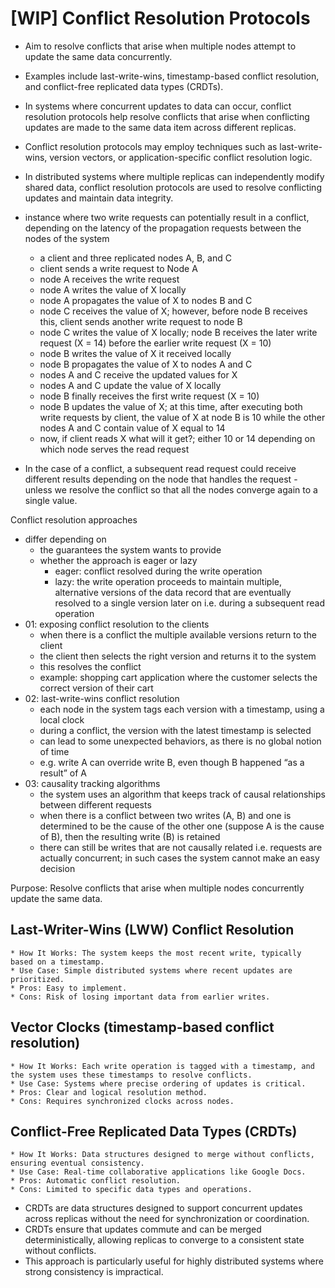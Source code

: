 # [WIP] Conflict Resolution Protocols

- Aim to resolve conflicts that arise when multiple nodes attempt to update the same data concurrently.
- Examples include last-write-wins, timestamp-based conflict resolution, and conflict-free replicated data types (CRDTs).

- In systems where concurrent updates to data can occur, conflict resolution protocols help resolve conflicts that arise when conflicting updates are made to the same data item across different replicas.
- Conflict resolution protocols may employ techniques such as last-write-wins, version vectors, or application-specific conflict resolution logic.

- In distributed systems where multiple replicas can independently modify shared data, conflict resolution protocols are used to resolve conflicting updates and maintain data integrity.



- instance where two write requests can potentially result in a conflict, depending on the latency of the propagation requests between the nodes of the system
  - a client and three replicated nodes A, B, and C
  - client sends a write request to Node A
  - node A receives the write request
  - node A writes the value of X locally
  - node A propagates the value of X to nodes B and C
  - node C receives the value of X; however, before node B receives this, client sends another write request to node B
  - node C writes the value of X locally; node B receives the later write request (X = 14) before the earlier write request (X = 10)
  - node B writes the value of X it received locally
  - node B propagates the value of X to nodes A and C
  - nodes A and C receive the updated values for X
  - nodes A and C update the value of X locally
  - node B finally receives the first write request (X = 10)
  - node B updates the value of X; at this time, after executing both write requests by client, the value of X at node B is 10 while the other nodes A and C contain value of X equal to 14
  - now, if client reads X what will it get?; either 10 or 14 depending on which node serves the read request

- In the case of a conflict, a subsequent read request could receive different results depending on the node that handles the request - unless we resolve the conflict so that all the nodes converge again to a single value.

Conflict resolution approaches
- differ depending on
  - the guarantees the system wants to provide
  - whether the approach is eager or lazy
    - eager: conflict resolved during the write operation
    - lazy: the write operation proceeds to maintain multiple, alternative versions of the data record that are eventually resolved to a single version later on i.e. during a subsequent read operation
- 01: exposing conflict resolution to the clients
  - when there is a conflict the multiple available versions return to the client
  - the client then selects the right version and returns it to the system
  - this resolves the conflict
  - example: shopping cart application where the customer selects the correct version of their cart
- 02: last-write-wins conflict resolution
  - each node in the system tags each version with a timestamp, using a local clock
  - during a conflict, the version with the latest timestamp is selected
  - can lead to some unexpected behaviors, as there is no global notion of time
  - e.g. write A can override write B, even though B happened “as a result” of A
- 03: causality tracking algorithms
  - the system uses an algorithm that keeps track of causal relationships between different requests
  - when there is a conflict between two writes (A, B) and one is determined to be the cause of the other one (suppose A is the cause of B), then the resulting write (B) is retained
  - there can still be writes that are not causally related i.e. requests are actually concurrent; in such cases the system cannot make an easy decision

Purpose: Resolve conflicts that arise when multiple nodes concurrently update the same data.

## Last-Writer-Wins (LWW) Conflict Resolution
    * How It Works: The system keeps the most recent write, typically based on a timestamp.
    * Use Case: Simple distributed systems where recent updates are prioritized.
    * Pros: Easy to implement.
    * Cons: Risk of losing important data from earlier writes.

## Vector Clocks (timestamp-based conflict resolution)
    * How It Works: Each write operation is tagged with a timestamp, and the system uses these timestamps to resolve conflicts.
    * Use Case: Systems where precise ordering of updates is critical.
    * Pros: Clear and logical resolution method.
    * Cons: Requires synchronized clocks across nodes.

## Conflict-Free Replicated Data Types (CRDTs)
    * How It Works: Data structures designed to merge without conflicts, ensuring eventual consistency.
    * Use Case: Real-time collaborative applications like Google Docs.
    * Pros: Automatic conflict resolution.
    * Cons: Limited to specific data types and operations.

- CRDTs are data structures designed to support concurrent updates across replicas without the need for synchronization or coordination.
- CRDTs ensure that updates commute and can be merged deterministically, allowing replicas to converge to a consistent state without conflicts.
- This approach is particularly useful for highly distributed systems where strong consistency is impractical.
